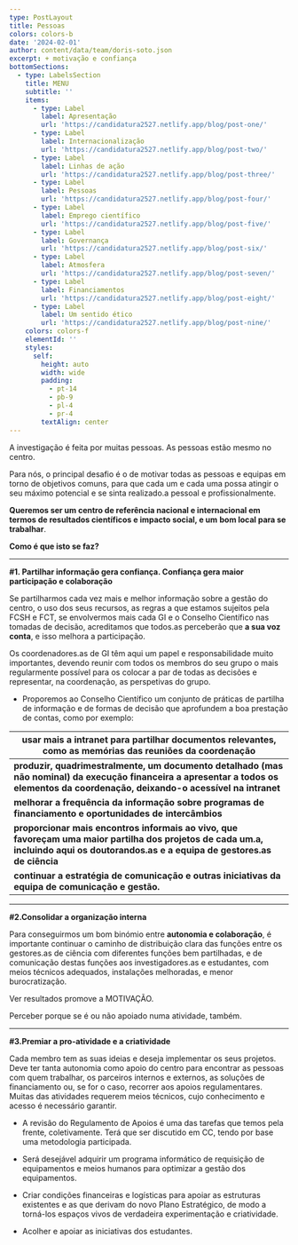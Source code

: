 ```yaml
---
type: PostLayout
title: Pessoas
colors: colors-b
date: '2024-02-01'
author: content/data/team/doris-soto.json
excerpt: + motivação e confiança
bottomSections:
  - type: LabelsSection
    title: MENU
    subtitle: ''
    items:
      - type: Label
        label: Apresentação
        url: 'https://candidatura2527.netlify.app/blog/post-one/'
      - type: Label
        label: Internacionalização
        url: 'https://candidatura2527.netlify.app/blog/post-two/'
      - type: Label
        label: Linhas de ação
        url: 'https://candidatura2527.netlify.app/blog/post-three/'
      - type: Label
        label: Pessoas
        url: 'https://candidatura2527.netlify.app/blog/post-four/'
      - type: Label
        label: Emprego científico
        url: 'https://candidatura2527.netlify.app/blog/post-five/'
      - type: Label
        label: Governança
        url: 'https://candidatura2527.netlify.app/blog/post-six/'
      - type: Label
        label: Atmosfera
        url: 'https://candidatura2527.netlify.app/blog/post-seven/'
      - type: Label
        label: Financiamentos
        url: 'https://candidatura2527.netlify.app/blog/post-eight/'
      - type: Label
        label: Um sentido ético
        url: 'https://candidatura2527.netlify.app/blog/post-nine/'
    colors: colors-f
    elementId: ''
    styles:
      self:
        height: auto
        width: wide
        padding:
          - pt-14
          - pb-9
          - pl-4
          - pr-4
        textAlign: center
---
```

A investigação é feita por muitas pessoas. As pessoas estão mesmo no centro.

Para nós, o principal desafio é o de motivar todas as pessoas e equipas em torno de objetivos comuns, para que cada um e cada uma possa atingir o seu máximo potencial e se sinta realizado.a pessoal e profissionalmente. 

**Queremos ser um centro de referência nacional e internacional em termos de resultados científicos e impacto social, e um** **bom local para se trabalhar**.

**Como é que isto se faz?**

****

**#1. Partilhar informação gera confiança. Confiança gera maior participação e colaboração**

Se partilharmos cada vez mais e melhor informação sobre a gestão do centro, o uso dos seus recursos, as regras a que estamos sujeitos pela FCSH e FCT, se envolvermos mais cada GI e o Conselho Científico nas tomadas de decisão, acreditamos que todos.as perceberão que **a sua voz conta**, e isso melhora a participação. 

Os coordenadores.as de GI têm aqui um papel e responsabilidade muito importantes, devendo reunir com todos os membros do seu grupo o mais regularmente possível para os colocar a par de todas as decisões e representar, na coordenação, as perspetivas do grupo.

*   Proporemos ao Conselho Científico um conjunto de práticas de partilha de informação e de formas de decisão que aprofundem a boa prestação de contas, como por exemplo:

| **usar mais a intranet para partilhar documentos relevantes, como as memórias das reuniões da coordenação**                                                                          |
| ------------------------------------------------------------------------------------------------------------------------------------------------------------------------------------ |
| **produzir, quadrimestralmente, um documento detalhado (mas não nominal) da execução financeira a apresentar a todos os elementos da coordenação, deixando-o acessível na intranet** |
| **melhorar a frequência da informação sobre programas de financiamento e oportunidades de intercâmbios**                                                                             |
| **proporcionar mais encontros informais ao vivo, que favoreçam uma maior partilha dos projetos de cada um.a, incluindo aqui os doutorandos.as e a equipa de gestores.as de ciência** |
| **continuar a estratégia de comunicação e outras iniciativas da equipa de comunicação e gestão.**                                                                                    |

****

**#2.Consolidar a organização interna**

Para conseguirmos um bom binómio entre **autonomia e colaboração**, é importante continuar o caminho de distribuição clara das funções entre os gestores.as de ciência com diferentes funções bem partilhadas, e de comunicação destas funções aos investigadores.as e estudantes, com meios técnicos adequados, instalações melhoradas, e menor burocratização.

Ver resultados promove a MOTIVAÇÃO. 

Perceber porque se é ou não apoiado numa atividade, também.

****

**#3.Premiar a pro-atividade e a criatividade**

Cada membro tem as suas ideias e deseja implementar os seus projetos. Deve ter tanta autonomia como apoio do centro para encontrar as pessoas com quem trabalhar, os parceiros internos e externos, as soluções de financiamento ou, se for o caso, recorrer aos apoios regulamentares. Muitas das atividades requerem meios técnicos, cujo conhecimento e acesso é necessário garantir.

*   A revisão do Regulamento de Apoios é uma das tarefas que temos pela frente, coletivamente. Terá que ser discutido em CC, tendo por base uma metodologia participada.

*   Será desejável adquirir um programa informático de requisição de equipamentos e meios humanos para optimizar a gestão dos equipamentos.

*   Criar condições financeiras e logísticas para apoiar as estruturas existentes e as que derivam do novo Plano Estratégico, de modo a torná-los espaços vivos de verdadeira experimentação e criatividade.

*   Acolher e apoiar as iniciativas dos estudantes.

